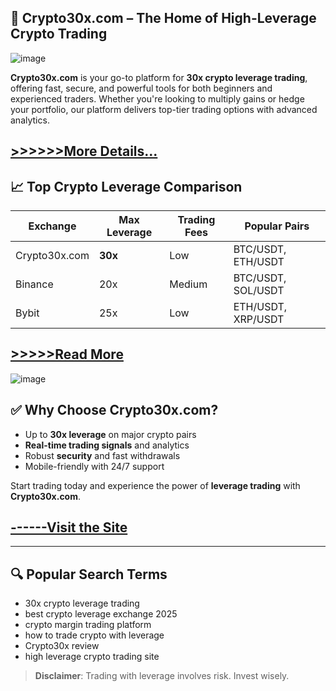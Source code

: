 ## 🚀 Crypto30x.com – The Home of High-Leverage Crypto Trading
![image](https://github.com/user-attachments/assets/90ff9a80-8dd3-4d3e-93fa-da701d2e3c5d)

**Crypto30x.com** is your go-to platform for **30x crypto leverage trading**, offering fast, secure, and powerful tools for both beginners and experienced traders. Whether you're looking to multiply gains or hedge your portfolio, our platform delivers top-tier trading options with advanced analytics.
## [>>>>>>More Details...](https://tinyurl.com/57ucnm6p)

## 📈 Top Crypto Leverage Comparison

| Exchange       | Max Leverage | Trading Fees | Popular Pairs       |
|----------------|--------------|---------------|----------------------|
| Crypto30x.com  | **30x**      | Low           | BTC/USDT, ETH/USDT   |
| Binance        | 20x          | Medium        | BTC/USDT, SOL/USDT   |
| Bybit          | 25x          | Low           | ETH/USDT, XRP/USDT   |

## [>>>>>Read More](https://tinyurl.com/479zxeh8)

![image](https://github.com/user-attachments/assets/55eaff2a-b5ca-45c0-936d-057ee41e82b3)

## ✅ Why Choose Crypto30x.com?

- Up to **30x leverage** on major crypto pairs  
- **Real-time trading signals** and analytics  
- Robust **security** and fast withdrawals  
- Mobile-friendly with 24/7 support  

Start trading today and experience the power of **leverage trading** with **Crypto30x.com**.

## [------Visit the Site](https://tinyurl.com/nddzyj3m)

---

## 🔍 Popular Search Terms
- 30x crypto leverage trading  
- best crypto leverage exchange 2025  
- crypto margin trading platform  
- how to trade crypto with leverage  
- Crypto30x review  
- high leverage crypto trading site  

> **Disclaimer**: Trading with leverage involves risk. Invest wisely.
